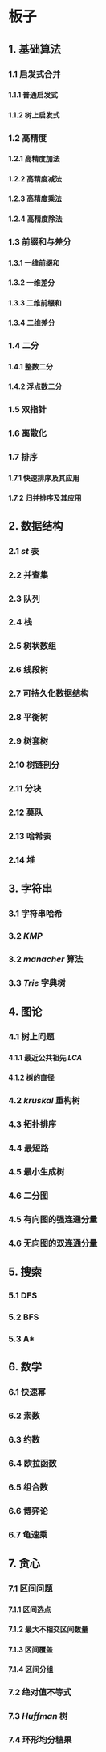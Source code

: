 # 板子
## 1. 基础算法
### 1.1 启发式合并
#### 1.1.1 普通启发式
#### 1.1.2 树上启发式
### 1.2 高精度
#### 1.2.1 高精度加法
#### 1.2.2 高精度减法
#### 1.2.3 高精度乘法
#### 1.2.4 高精度除法
### 1.3 前缀和与差分
#### 1.3.1 一维前缀和
#### 1.3.2 一维差分
#### 1.3.3 二维前缀和
#### 1.3.4 二维差分
### 1.4 二分
#### 1.4.1 整数二分
#### 1.4.2 浮点数二分
### 1.5 双指针
### 1.6 离散化
### 1.7 排序 
#### 1.7.1 快速排序及其应用
#### 1.7.2 归并排序及其应用


## 2. 数据结构
### 2.1 $st$ 表
### 2.2 并查集
### 2.3 队列
### 2.4 栈
### 2.5 树状数组
### 2.6 线段树
### 2.7 可持久化数据结构
### 2.8 平衡树
### 2.9 树套树
### 2.10 树链剖分
### 2.11 分块
### 2.12 莫队
### 2.13 哈希表
### 2.14 堆

## 3. 字符串
### 3.1 字符串哈希
### 3.2 $KMP$ 
### 3.2 $manacher$ 算法
### 3.3 $Trie$ 字典树

## 4. 图论
### 4.1 树上问题
#### 4.1.1 最近公共祖先 $LCA$
#### 4.1.2 树的直径
### 4.2 $kruskal$ 重构树
### 4.3 拓扑排序
### 4.4 最短路
### 4.5 最小生成树
### 4.6 二分图
### 4.5 有向图的强连通分量
### 4.6 无向图的双连通分量

## 5. 搜索
### 5.1 DFS
### 5.2 BFS
### 5.3 A*

## 6. 数学
### 6.1 快速幂
### 6.2 素数
### 6.3 约数
### 6.4 欧拉函数
### 6.5 组合数
### 6.6 博弈论
### 6.7 龟速乘

## 7. 贪心
### 7.1 区间问题
#### 7.1.1 区间选点
#### 7.1.2 最大不相交区间数量
#### 7.1.3 区间覆盖
#### 7.1.4 区间分组
### 7.2 绝对值不等式
### 7.3 $Huffman$ 树
### 7.4 环形均分糖果